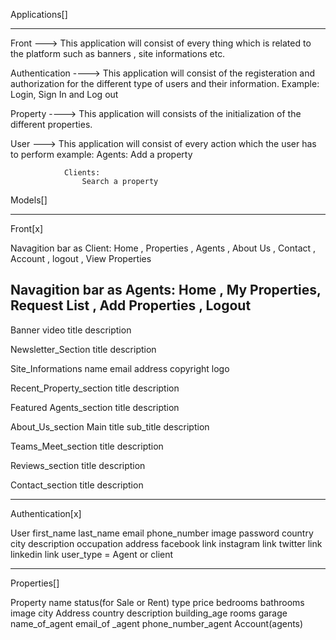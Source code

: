 Applications[]
****************

Front ---> This application will consist of every thing which is related to the platform 
            such as banners , site informations etc.

Authentication ----> This application will consist of the registeration and authorization for the 
                    different type of users and their information.
                    Example: 
                        Login, Sign In and Log out 

Property ----> This application will consists of the initialization of the different properties.

User ---> This application will consist of every action which the user has to perform 
            example: 
                Agents: 
                    Add a property

                Clients: 
                    Search a property



Models[]
*********

Front[x]

Navagition bar as Client: Home , Properties , Agents , About Us , Contact , Account , logout , View Properties 

Navagition bar as Agents: Home , My Properties,  Request List , Add Properties , Logout
--------------------

Banner 
    video
    title 
    description

Newsletter_Section
    title
    description

Site_Informations
    name
    email
    address
    copyright
    logo

Recent_Property_section
    title 
    description

Featured Agents_section
    title 
    description

About_Us_section 
    Main title
    sub_title
    description

Teams_Meet_section
    title
    description

Reviews_section
    title
    description

Contact_section
    title
    description

------------------------------------------

Authentication[x]


User
    first_name
    last_name
    email
    phone_number
    image
    password
    country
    city
    description
    occupation
    address
    facebook link
    instagram link
    twitter link
    linkedin link
    user_type = Agent or client

-------------------------------------------------

Properties[]

Property
    name
    status(for Sale or Rent)
    type
    price
    bedrooms
    bathrooms
    image
    city
    Address 
    country
    description
    building_age
    rooms
    garage
    name_of_agent
    email_of _agent
    phone_number_agent
    Account(agents)






























